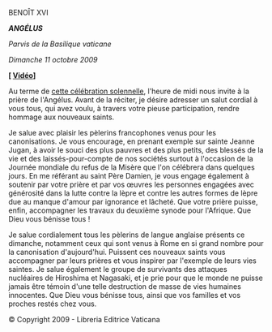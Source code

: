 BENOÎT XVI

***ANGÉLUS***

*Parvis de la Basilique vaticane*

*Dimanche 11 octobre 2009*

**\[ [Vidéo](https://www.youtube.com/watch?v=kfOE4evKMGE&ab_channel=VaticanNews)\]**

Au terme de [cette célébration solennelle](http://w2.vatican.va/content/benedict-xvi/fr/homilies/2009/documents/hf_ben-xvi_hom_20091011_canonizzazioni.html), l'heure de midi nous invite à la prière de l'Angélus. Avant de la réciter, je désire adresser un salut cordial à vous tous, qui avez voulu, à travers votre pieuse participation, rendre hommage aux nouveaux saints.

Je salue avec plaisir les pèlerins francophones venus pour les canonisations. Je vous encourage, en prenant exemple sur sainte Jeanne Jugan, à avoir le souci des plus pauvres et des plus petits, des blessés de la vie et des laissés-pour-compte de nos sociétés surtout à l'occasion de la Journée mondiale du refus de la Misère que l'on célébrera dans quelques jours. En me référant au saint Père Damien, je vous engage également à soutenir par votre prière et par vos œuvres les personnes engagées avec générosité dans la lutte contre la lèpre et contre les autres formes de lèpre due au manque d'amour par ignorance et lâcheté. Que votre prière puisse, enfin, accompagner les travaux du deuxième synode pour l'Afrique. Que Dieu vous bénisse tous !

Je salue cordialement tous les pèlerins de langue anglaise présents ce dimanche, notamment ceux qui sont venus à Rome en si grand nombre pour la canonisation d'aujourd'hui. Puissent ces nouveaux saints vous accompagner par leurs prières et vous inspirer par l'exemple de leurs vies saintes. Je salue également le groupe de survivants des attaques nucléaires de Hiroshima et Nagasaki, et je prie pour que le monde ne puisse jamais être témoin d'une telle destruction de masse de vies humaines innocentes. Que Dieu vous bénisse tous, ainsi que vos familles et vos proches restés chez vous.

© Copyright 2009 - Libreria Editrice Vaticana